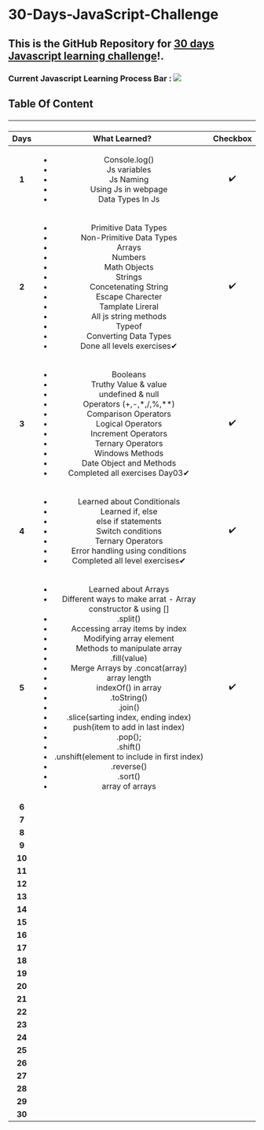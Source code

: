 # 30-Days-JavaScript-Challenge

## This is the GitHub Repository for [30 days Javascript learning challenge](https://30dayjavascript.js.org/)!.

### Current Javascript Learning Process Bar : ![](https://geps.dev/progress/15)

## Table Of Content<hr>

| **Days** | **What Learned?** | **Checkbox** |
|:--------:|:-----------------:|:------------:|
| **1**    |        <ul><li>Console.log()</li><li>Js variables</li><li>Js Naming</li><li>Using Js in webpage</li><li>Data Types In Js</li></ul>           |   :heavy_check_mark:         |
| **2**    |  <ul><li>Primitive Data Types</li><li>Non-Primitive Data Types</li><li>Arrays</li><li>Numbers</li><li>Math Objects</li><li>Strings</li><li>Concetenating String</li><li>Escape Charecter</li><li>Tamplate Lireral</li><li>All js string methods</li><li>Typeof</li><li>Converting Data Types</li><li>Done all levels exercises✔</li></ul>                 |:heavy_check_mark:            |
| **3**    |  <ul><li>Booleans</li><li>Truthy Value & value</li><li>undefined & null</li><li>Operators (+,-,*,/,%,**)</li><li>Comparison Operators</li><li>Logical Operators</li><li>Increment Operators</li><li>Ternary Operators</li><li>Windows Methods</li><li>Date Object and Methods</li><li>Completed all exercises Day03✔</li></ul>                 |:heavy_check_mark:            |
| **4**    |  <ul><li>Learned about Conditionals</li><li>Learned if, else</li><li>else if statements</li><li>Switch conditions</li><li>Ternary Operators</li><li>Error handling using conditions</li><li>Completed all level exercises✔</li></ul>                 | :heavy_check_mark:           |
| **5**    |  <ul><li>Learned about Arrays</li><li>Different ways to make arrat - Array constructor & using []</li><li>.split()</li><li>Accessing array items by index</li><li>Modifying array element</li><li>Methods to manipulate array</li><li>.fill(value)</li><li>Merge Arrays by .concat(array)</li><li>array length</li><li>indexOf() in array</li><li>.toString()</li><li>.join()</li><li>.slice(sarting index, ending index)</li><li>push(item to add in last index)</li><li>.pop();</li><li>.shift()</li><li>.unshift(element to include in first index)</li><li>.reverse()</li><li>.sort()</li><li>array of arrays</li></ul>                 |  :heavy_check_mark:          |
| **6**    |                   |            |
| **7**    |                   |            |
| **8**    |                   |            |
| **9**    |                   |            |
| **10**   |                   |            |
| **11**   |                   |            |
| **12**   |                   |            |
| **13**   |                   |            |
| **14**   |                   |            |
| **15**   |                   |            |
| **16**   |                   |            |
| **17**   |                   |            |
| **18**   |                   |            |
| **19**   |                   |            |
| **20**   |               |          |
| **21**   |               |          |
| **22**   |               |          |
| **23**   |               |          |
| **24**   |               |          |
| **25**   |               |          |
| **26**   |               |          |
| **27**   |               |          |
| **28**   |               |          |
| **29**   |               |          |
| **30**   |               |          |
